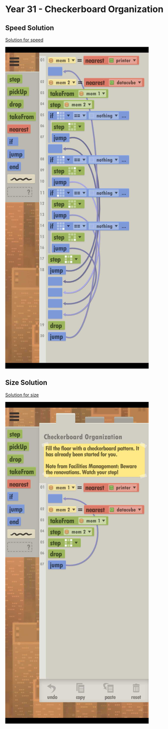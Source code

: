 # Year 31 - Checkerboard Organization

## Speed Solution

[Solution for speed](speedSolution.txt)

![Solution for speed](speedSolution.JPEG "Year 31 - Speed")

## Size Solution

[Solution for size](sizeSolution.txt)

![Solution for size](sizeSolution.JPEG "Year 31 - Size")